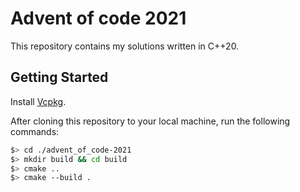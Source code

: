 # Advent of code 2021

This repository contains my solutions written in C++20. 

## Getting Started

Install [Vcpkg](https://github.com/microsoft/vcpkg#getting-started).

After cloning this repository to your local machine, run the following commands:

```sh
$> cd ./advent_of_code-2021
$> mkdir build && cd build
$> cmake ..
$> cmake --build .
```